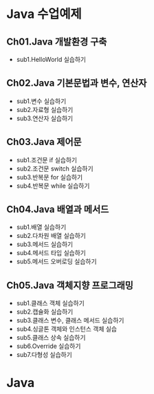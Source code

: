 # Java 수업예제

## Ch01.Java 개발환경 구축
 - sub1.HelloWorld 실습하기
 
## Ch02.Java 기본문법과 변수, 연산자
 - sub1.변수 실습하기
 - sub2.자료형 실습하기
 - sub3.연산자 실습하기
## Ch03.Java 제어문
 - sub1.조건문 if 실습하기
 - sub2.조건문 switch 실습하기
 - sub3.반복문 for 실습하기
 - sub4.반복문 while 실습하기
## Ch04.Java 배열과 메서드
 - sub1.배열 실습하기
 - sub2.다차원 배열 실습하기
 - sub3.메서드 실습하기
 - sub4.메서드 타입 실습하기
 - sub5.메서드 오버로딩 실습하기
## Ch05.Java 객체지향 프로그래밍
 - sub1.클래스 객체 실습하기
 - sub2.캡슐화 실습하기
 - sub3.클래스 변수, 클래스 메서드 실습하기
 - sub4.싱글톤 객체와 인스턴스 객체 실습
 - sub5.클래스 상속 실습하기
 - sub6.Override 실습하기
 - sub7.다형성 실습하기
# Java
